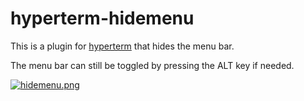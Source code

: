 # hyperterm-hidemenu

This is a plugin for [hyperterm](https://github.com/zeit/hyperterm) that hides
the menu bar.

The menu bar can still be toggled by pressing the ALT key if needed.

[![hidemenu.png](https://s22.postimg.org/dgnmgxj0x/hidemenu.png)](https://postimg.org/image/azbv9nz4d/)
